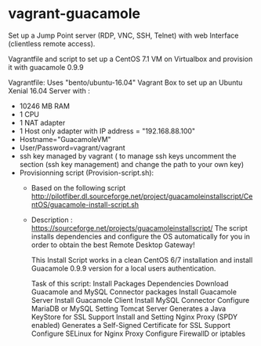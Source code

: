 # vagrant-guacamole
Set up a Jump Point server (RDP, VNC, SSH, Telnet) with web Interface (clientless remote access).

Vagrantfile and script to set up a CentOS 7.1 VM on Virtualbox and provision it with guacamole 0.9.9

Vagrantfile: Uses "bento/ubuntu-16.04" Vagrant Box to set up an Ubuntu Xenial 16.04 Server with :

- 10246 MB RAM
- 1 CPU
- 1 NAT adapter
- 1 Host only adapter with IP address = "192.168.88.100"
- Hostname="GuacamoleVM"
- User/Password=vagrant/vagrant
- ssh key managed by vagrant ( to manage ssh keys uncomment the section (ssh key management) and change the path to your own key)
- Provisionning script (Provision-script.sh):
    * Based on the following script http://pilotfiber.dl.sourceforge.net/project/guacamoleinstallscript/CentOS/guacamole-install-script.sh
    * Description : https://sourceforge.net/projects/guacamoleinstallscript/
         The script installs dependencies and configure the OS automatically for you in order to obtain the best Remote Desktop Gateway!

         This Install Script works in a clean CentOS 6/7 installation and install Guacamole 0.9.9 version for a local users 
         authentication.

         Task of this script:
         Install Packages Dependencies
         Download Guacamole and MySQL Connector packages
         Install Guacamole Server
         Install Guacamole Client
         Install MySQL Connector
         Configure MariaDB or MySQL
         Setting Tomcat Server
         Generates a Java KeyStore for SSL Support
         Install and Setting Nginx Proxy (SPDY enabled)
         Generates a Self-Signed Certificate for SSL Support
         Configure SELinux for Nginx Proxy
         Configure FirewallD or iptables
